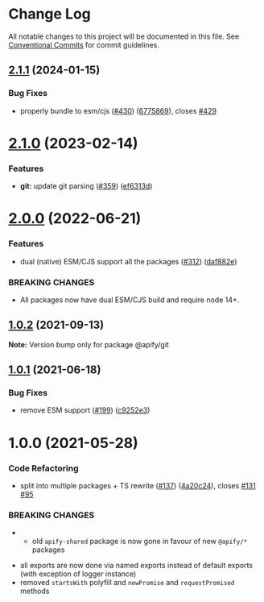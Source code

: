 # Change Log

All notable changes to this project will be documented in this file.
See [Conventional Commits](https://conventionalcommits.org) for commit guidelines.

## [2.1.1](https://github.com/apify/apify-shared-js/compare/@apify/git@2.1.0...@apify/git@2.1.1) (2024-01-15)


### Bug Fixes

* properly bundle to esm/cjs ([#430](https://github.com/apify/apify-shared-js/issues/430)) ([6775869](https://github.com/apify/apify-shared-js/commit/6775869d97d9006156a118044a66c4c0b644cb1f)), closes [#429](https://github.com/apify/apify-shared-js/issues/429)





# [2.1.0](https://github.com/apify/apify-shared-js/compare/@apify/git@2.0.0...@apify/git@2.1.0) (2023-02-14)


### Features

* **git:** update git parsing ([#359](https://github.com/apify/apify-shared-js/issues/359)) ([ef6313d](https://github.com/apify/apify-shared-js/commit/ef6313dc5135ababc966217593ff6731d0ab8597))





# [2.0.0](https://github.com/apify/apify-shared-js/compare/@apify/git@1.0.2...@apify/git@2.0.0) (2022-06-21)


### Features

* dual (native) ESM/CJS support all the packages ([#312](https://github.com/apify/apify-shared-js/issues/312)) ([daf882e](https://github.com/apify/apify-shared-js/commit/daf882ecdb3ff5b75975b92fc3528802a53bc736))


### BREAKING CHANGES

* All packages now have dual ESM/CJS build and require node 14+.





## [1.0.2](https://github.com/apify/apify-shared-js/compare/@apify/git@1.0.1...@apify/git@1.0.2) (2021-09-13)

**Note:** Version bump only for package @apify/git





## [1.0.1](https://github.com/apify/apify-shared-js/compare/@apify/git@1.0.0...@apify/git@1.0.1) (2021-06-18)


### Bug Fixes

* remove ESM support ([#199](https://github.com/apify/apify-shared-js/issues/199)) ([c9252e3](https://github.com/apify/apify-shared-js/commit/c9252e326923d6cbb568a474b78d046380cba119))





# 1.0.0 (2021-05-28)


### Code Refactoring

* split into multiple packages + TS rewrite ([#137](https://github.com/apify/apify-shared-js/issues/137)) ([4a20c24](https://github.com/apify/apify-shared-js/commit/4a20c241edbaa697c337ab5e53dd7400fd3a6658)), closes [#131](https://github.com/apify/apify-shared-js/issues/131) [#95](https://github.com/apify/apify-shared-js/issues/95)


### BREAKING CHANGES

* - old `apify-shared` package is now gone in favour of new `@apify/*` packages
- all exports are now done via named exports instead of default exports (with exception of logger instance)
- removed `startsWith` polyfill and `newPromise` and `requestPromised` methods
